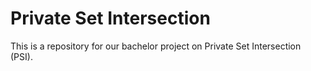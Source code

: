 # Private Set Intersection

This is a repository for our bachelor project on Private Set Intersection (PSI).
